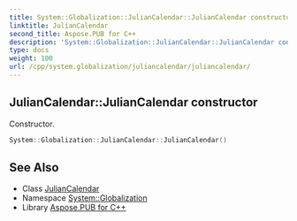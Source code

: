 ```yaml
---
title: System::Globalization::JulianCalendar::JulianCalendar constructor
linktitle: JulianCalendar
second_title: Aspose.PUB for C++
description: 'System::Globalization::JulianCalendar::JulianCalendar constructor. Constructor in C++.'
type: docs
weight: 100
url: /cpp/system.globalization/juliancalendar/juliancalendar/
---
```

## JulianCalendar::JulianCalendar constructor


Constructor.

```cpp
System::Globalization::JulianCalendar::JulianCalendar()
```

## See Also

* Class [JulianCalendar](../)
* Namespace [System::Globalization](../../)
* Library [Aspose.PUB for C++](../../../)

